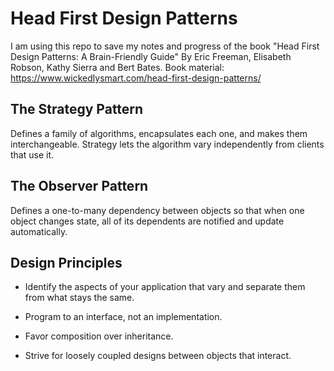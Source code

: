 # Head First Design Patterns
I am using this repo to save my notes and progress of the book "Head First Design Patterns: A Brain-Friendly Guide" By Eric Freeman, Elisabeth Robson, Kathy Sierra and Bert Bates.
Book material: https://www.wickedlysmart.com/head-first-design-patterns/

## The Strategy Pattern

Defines a family of algorithms, encapsulates each one, and makes them interchangeable. Strategy lets the algorithm vary independently from clients that use it.

## The Observer Pattern

Defines a one-to-many dependency between objects so that when one object changes state, all of its dependents are notified and update automatically.

## Design Principles

* Identify the aspects of your application that vary and separate them from what stays the same.

* Program to an interface, not an implementation.

* Favor composition over inheritance.

* Strive for loosely coupled designs between objects that interact.
